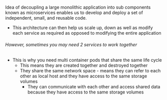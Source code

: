 
Idea of decoupling a large monolithic application into sub components known as microservices enables us to develop and deploy a set of independent, small, and reusable code.

- This architecture can then help us scale up, down as well as modify each service as required as opposed to modifying the entire application

###### However, sometimes you may need 2 services to work together

- This is why you need multi container pods that share the same life cycle
	- This means they are created together and destroyed together
	- They share the same network space - means they can refer to each other as local host and they have access to the same storage volumes
		- They can communicate with each other and access shared data because they have access to the same storage volumes